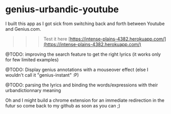 # genius-urbandic-youtube

I built this app as I got sick from switching back and forth between Youtube and Genius.com.

>>>Test it here [https://intense-plains-4382.herokuapp.com/](https://intense-plains-4382.herokuapp.com/)

@TODO: improving the search feature to get the right lyrics (it works only for few limited examples)

@TODO: Display genius annotations with a mouseover effect (else I wouldn't call it "genius-instant" :P)

@TODO: parsing the lyrics and binding the words/expressions with their urbandictionnary meaning

Oh and I might build a chrome extension for an immediate redirection in the futur so come back to my github as soon as you can ;)


